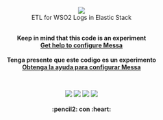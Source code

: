 
<p align="center">
  <img src="https://raw.githubusercontent.com/gusgeek/Messa/main/logo.svg">
  <br>
  ETL for WSO2 Logs in Elastic Stack
</p>
  <p align="center">
  <br>
    <strong>
      <strong>Keep in mind that this code is an experiment</strong>
      <br>
      <a href="https://github.com/gusgeek/Messa/wiki/English"> Get help to configure Messa </a>
      <br><br>
      <strong>Tenga presente que este codigo es un experimento</strong><br>
      <a href="https://github.com/gusgeek/Messa/wiki/Spanish"> Obtenga la ayuda para configurar Messa  </a> 
      <br>
    </strong>
  </p>
<br>
<p align="center">
    <img src="https://img.shields.io/github/downloads/gusgeek/messa-etl-wso2toelastic/total">  
    <img src="https://img.shields.io/github/v/release/gusgeek/messa-etl-wso2toelastic">  
    <img src="https://img.shields.io/github/release-date/gusgeek/messa-etl-wso2toelastic">  
    <img src="https://img.shields.io/github/languages/code-size/gusgeek/messa-etl-wso2toelastic">
  <br><br>
  <strong>:pencil2: con :heart:</strong>
</p>
